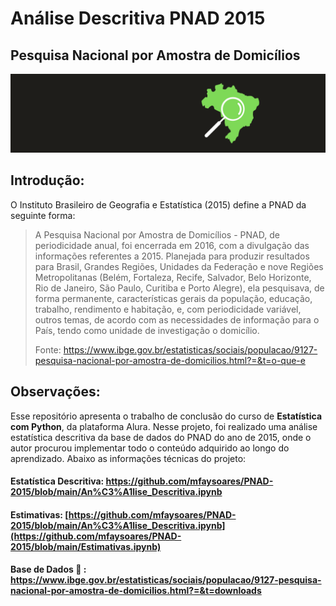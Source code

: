 # Análise Descritiva PNAD 2015
## Pesquisa Nacional por Amostra de Domicílios

![alt text](https://github.com/mfaysoares/PNAD-2015/blob/main/cover.png)

## **Introdução:**

O Instituto Brasileiro de Geografia e Estatística (2015) define a PNAD da seguinte forma:
> A Pesquisa Nacional por Amostra de Domicílios - PNAD, de periodicidade anual, foi encerrada em 2016, com a divulgação das informações referentes a 2015. Planejada para produzir resultados para Brasil, Grandes Regiões, Unidades da Federação e nove Regiões Metropolitanas (Belém, Fortaleza, Recife, Salvador, Belo Horizonte, Rio de Janeiro, São Paulo, Curitiba e Porto Alegre), ela pesquisava, de forma permanente, características gerais da população, educação, trabalho, rendimento e habitação, e, com periodicidade variável, outros temas, de acordo com as necessidades de informação para o País, tendo como unidade de investigação o domicílio.
> 
> Fonte: https://www.ibge.gov.br/estatisticas/sociais/populacao/9127-pesquisa-nacional-por-amostra-de-domicilios.html?=&t=o-que-e

## **Observações:**

Esse repositório apresenta o trabalho de conclusão do curso de **Estatística com Python**, da plataforma Alura. Nesse projeto, foi realizado uma análise estatística descritiva da base de dados do PNAD do ano de 2015, onde o autor procurou implementar todo o conteúdo adquirido ao longo do aprendizado. Abaixo as informações técnicas do projeto:

#### Estatística Descritiva: https://github.com/mfaysoares/PNAD-2015/blob/main/An%C3%A1lise_Descritiva.ipynb
#### Estimativas: [https://github.com/mfaysoares/PNAD-2015/blob/main/An%C3%A1lise_Descritiva.ipynb](https://github.com/mfaysoares/PNAD-2015/blob/main/Estimativas.ipynb)
#### Base de Dados :open_book: : https://www.ibge.gov.br/estatisticas/sociais/populacao/9127-pesquisa-nacional-por-amostra-de-domicilios.html?=&t=downloads

